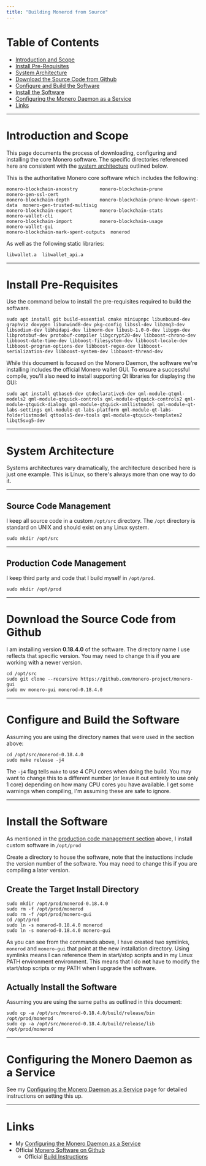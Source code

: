```yaml
---
title: "Building Monerod from Source"
---
```


# Table of Contents

* [Introduction and Scope](#introduction-and-scope)
* [Install Pre-Requisites](#install-pre-requisites)
* [System Architecture](#system-architecture)
* [Download the Source Code from Github](#download-the-source-code-from-github)
* [Configure and Build the Software](#configure-and-build-the-software)
* [Install the Software](#install-the-software)
* [Configuring the Monero Daemon as a Service](#configuring-the-monero-daemon-as-a-service)
* [Links](#links)

---

# Introduction and Scope

This page documents the process of downloading, configuring and installing the core Monero software. The specific directories referenced here are consistent with the [system architecture](#system-architecture) outlined below.

This is the authoritative Monero core software which includes the following:

```
monero-blockchain-ancestry	      monero-blockchain-prune			monero-gen-ssl-cert
monero-blockchain-depth		      monero-blockchain-prune-known-spent-data	monero-gen-trusted-multisig
monero-blockchain-export	      monero-blockchain-stats			monero-wallet-cli
monero-blockchain-import	      monero-blockchain-usage			monero-wallet-gui
monero-blockchain-mark-spent-outputs  monerod
```

As well as the following static libraries:
```
libwallet.a  libwallet_api.a
```

---

# Install Pre-Requisites

Use the command below to install the pre-requisites required to build the software.

```
sudo apt install git build-essential cmake miniupnpc libunbound-dev graphviz doxygen libunwind8-dev pkg-config libssl-dev libzmq3-dev libsodium-dev libhidapi-dev libnorm-dev libusb-1.0-0-dev libpgm-dev libprotobuf-dev protobuf-compiler libgcrypt20-dev libboost-chrono-dev libboost-date-time-dev libboost-filesystem-dev libboost-locale-dev libboost-program-options-dev libboost-regex-dev libboost-serialization-dev libboost-system-dev libboost-thread-dev
```

While this document is focused on the Monero Daemon, the software we're installing includes the official Monero wallet GUI. To ensure a successful compile, you'll also need to install supporting Qt libraries for displaying the GUI:

```
sudo apt install qtbase5-dev qtdeclarative5-dev qml-module-qtqml-models2 qml-module-qtquick-controls qml-module-qtquick-controls2 qml-module-qtquick-dialogs qml-module-qtquick-xmllistmodel qml-module-qt-labs-settings qml-module-qt-labs-platform qml-module-qt-labs-folderlistmodel qttools5-dev-tools qml-module-qtquick-templates2 libqt5svg5-dev
```

---

# System Architecture

Systems architectures vary dramatically, the architecture described here is just one example. This is Linux, so there's always more than one way to do it.

---

## Source Code Management

I keep all source code in a custom `/opt/src` directory. The `/opt` directory is standard on UNIX and should exist on any Linux system.

```
sudo mkdir /opt/src
```

---

## Production Code Management

I keep third party and code that I build myself in `/opt/prod`.

```
sudo mkdir /opt/prod
```

---

# Download the Source Code from Github

I am installing version **0.18.4.0** of the software. The directory name I use reflects that specific version. You may need to change this if you are working with a newer version.

```
cd /opt/src
sudo git clone --recursive https://github.com/monero-project/monero-gui
sudo mv monero-gui monerod-0.18.4.0
```

---

# Configure and Build the Software

Assuming you are using the directory names that were used in the section above:

```
cd /opt/src/monerod-0.18.4.0
sudo make release -j4
```

The `-j4` flag tells `make` to use 4 CPU cores when doing the build. You may want to change this to a different number (or leave it out entirely to use only 1 core) depending on how many CPU cores you have available. I get some warnings when compiling, I'm assuming these are safe to ignore. 

---

# Install the Software

As mentioned in the [production code management section](#production-code-management) above, I install custom software in `/opt/prod`

Create a directory to house the software, note that the instuctions include the version number of the software. You may need to change this if you are compiling a later version.

## Create the Target Install Directory

```
sudo mkdir /opt/prod/monerod-0.18.4.0
sudo rm -f /opt/prod/monerod
sudo rm -f /opt/prod/monero-gui
cd /opt/prod
sudo ln -s monerod-0.18.4.0 monerod
sudo ln -s monerod-0.18.4.0 monero-gui
```

As you can see from the commands above, I have created two symlinks, `monerod` and `monero-gui` that point at the new installation directory. Using symlinks means I can reference them in start/stop scripts and in my Linux PATH environment environment. This means that I do **not** have to modify the start/stop scripts or my PATH when I upgrade the software.

## Actually Install the Software

Assuming you are using the same paths as outlined in this document:

```
sudo cp -a /opt/src/monerod-0.18.4.0/build/release/bin /opt/prod/monerod
sudo cp -a /opt/src/monerod-0.18.4.0/build/release/lib /opt/prod/monerod
```

---

# Configuring the Monero Daemon as a Service

See my [Configuring the Monero Daemon as a Service](/pages/Configuring-the-Monero-Daemon-as-a-Service.html) page for detailed instructions on setting this up.

---

# Links

* My [Configuring the Monero Daemon as a Service](/pages/Configuring-the-Monero-Daemon-as-a-Service.html)
* Official [Monero Software on Github](https://github.com/monero-project/monero-gui)
  * Official [Build Instructions](https://github.com/monero-project/monero-gui?tab=readme-ov-file#compiling-the-monero-gui-from-source)




